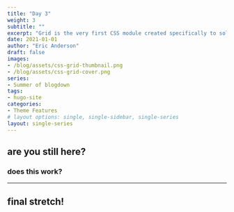 ```yaml
---
title: "Day 3"
weight: 3
subtitle: ""
excerpt: "Grid is the very first CSS module created specifically to solve the layout problems we’ve all been hacking our way around for as long as we’ve been making websites."
date: 2021-01-01
author: "Eric Anderson"
draft: false
images:
- /blog/assets/css-grid-thumbnail.png
- /blog/assets/css-grid-cover.png
series:
- Summer of blogdown
tags:
- hugo-site
categories:
- Theme Features
# layout options: single, single-sidebar, single-series
layout: single-series
---
```


## are you still here?

### does this work?

---

## final stretch!